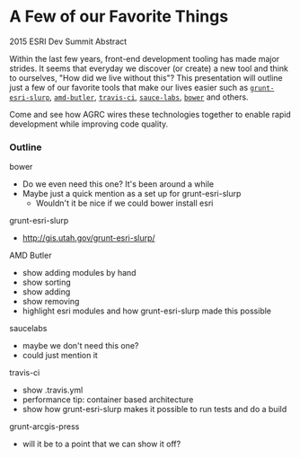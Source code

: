 A Few of our Favorite Things
============================
2015 ESRI Dev Summit Abstract

Within the last few years, front-end development tooling has made major strides. It seems that everyday we discover (or create) a new tool and think to ourselves, "How did we live without this"? This presentation will outline just a few of our favorite tools that make our lives easier such as [`grunt-esri-slurp`](https://github.com/steveoh/grunt-esri-slurp), [`amd-butler`](https://github.com/agrc/AmdButler), [`travis-ci`](https://travis-ci.org/), [`sauce-labs`](https://saucelabs.com/), [`bower`](http://bower.io/) and others.

Come and see how AGRC wires these technologies together to enable rapid development while improving code quality.


### Outline

bower
- Do we even need this one? It's been around a while
- Maybe just a quick mention as a set up for grunt-esri-slurp
    - Wouldn't it be nice if we could bower install esri

grunt-esri-slurp
- http://gis.utah.gov/grunt-esri-slurp/

AMD Butler
- show adding modules by hand
- show sorting
- show adding
- show removing
- highlight esri modules and how grunt-esri-slurp made this possible

saucelabs
- maybe we don't need this one?
- could just mention it

travis-ci
- show .travis.yml
- performance tip: container based architecture
- show how grunt-esri-slurp makes it possible to run tests and do a build

grunt-arcgis-press
- will it be to a point that we can show it off?
